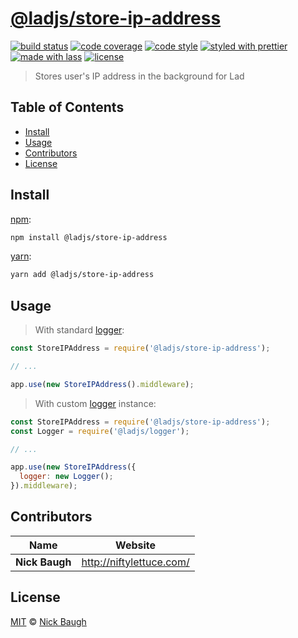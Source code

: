 # [**@ladjs/store-ip-address**](https://github.com/ladjs/store-ip-address)

[![build status](https://img.shields.io/travis/ladjs/store-ip-address.svg)](https://travis-ci.org/ladjs/store-ip-address)
[![code coverage](https://img.shields.io/codecov/c/github/ladjs/store-ip-address.svg)](https://codecov.io/gh/ladjs/store-ip-address)
[![code style](https://img.shields.io/badge/code_style-XO-5ed9c7.svg)](https://github.com/sindresorhus/xo)
[![styled with prettier](https://img.shields.io/badge/styled_with-prettier-ff69b4.svg)](https://github.com/prettier/prettier)
[![made with lass](https://img.shields.io/badge/made_with-lass-95CC28.svg)](https://lass.js.org)
[![license](https://img.shields.io/github/license/ladjs/store-ip-address.svg)](<>)

> Stores user's IP address in the background for Lad


## Table of Contents

* [Install](#install)
* [Usage](#usage)
* [Contributors](#contributors)
* [License](#license)


## Install

[npm][]:

```sh
npm install @ladjs/store-ip-address
```

[yarn][]:

```sh
yarn add @ladjs/store-ip-address
```


## Usage

> With standard [logger][]:

```js
const StoreIPAddress = require('@ladjs/store-ip-address');

// ...

app.use(new StoreIPAddress().middleware);
```

> With custom [logger][] instance:

```js
const StoreIPAddress = require('@ladjs/store-ip-address');
const Logger = require('@ladjs/logger');

// ...

app.use(new StoreIPAddress({
  logger: new Logger();
}).middleware);
```


## Contributors

| Name           | Website                    |
| -------------- | -------------------------- |
| **Nick Baugh** | <http://niftylettuce.com/> |


## License

[MIT](LICENSE) © [Nick Baugh](http://niftylettuce.com/)


## 

[npm]: https://www.npmjs.com/

[yarn]: https://yarnpkg.com/

[logger]: https://github.com/ladjs/logger

